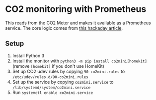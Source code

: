 # CO2 monitoring with Prometheus

This reads from the CO2 Meter and makes it available as a Prometheus service.
The core logic comes from [this hackaday article](https://hackaday.io/project/5301-reverse-engineering-a-low-cost-usb-co-monitor/log/17909-all-your-base-are-belong-to-us).

## Setup

1. Install Python 3
2. Install the monitor with `python3 -m pip install co2mini[homekit]` (remove `[homekit]` if you don't use HomeKit)
3. Set up CO2 udev rules by copying `90-co2mini.rules` to `/etc/udev/rules.d/90-co2mini.rules`
4. Set up the service by copying `co2mini.service` to `/lib/systemd/system/co2mini.service`
5. Run `systemctl enable co2mini.service`
